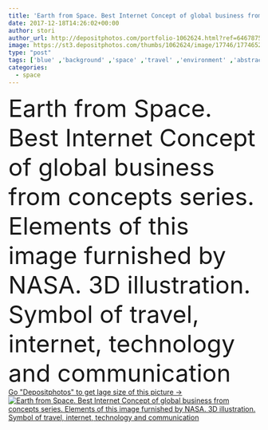 ```yaml
---
title: 'Earth from Space. Best Internet Concept of global business from concepts series. Elements of this image furnished by NASA. 3D illustration'
date: 2017-12-18T14:26:02+00:00
author: stori
author_url: http://depositphotos.com/portfolio-1062624.html?ref=64678756
image: https://st3.depositphotos.com/thumbs/1062624/image/17746/177465206/api_thumb_450.jpg?forcejpeg=true
type: "post"
tags: ['blue' ,'background' ,'space' ,'travel' ,'environment' ,'abstract' ,'connection' ,'tech' ,'technology' ,'transfer' ,'modern' ,'futuristic' ,'ecology' ,'lines' ,'connect' ,'electronic' ,'digital' ,'communications' ,'global' ,'network' ,'data' ,'internet' ,'glowing' ,'rays' ,'information' ,'earth' ,'planet' ,'web' ,'world' ,'bank' ,'tourism' ,'globe' ,'journey' ,'map' ,'continent' ,'land' ,'worldwide' ,'radiation' ,'virtual' ,'credit' ,'staff' ,'info' ,'software' ,'radiance' ,'Credit card' ,'payment card' ,'International business' ,'electronic card' ,'round the world flight' ]
categories: 
  - space
---
```

<div aling="center">
            <font size="60"> Earth from Space. Best Internet Concept of global business from concepts series. Elements of this image furnished by NASA. 3D illustration. Symbol of travel, internet, technology and communication</font>   
</div>
<div>
    <a href='https://depositphotos.com/177465206/stock-photo-earth-from-space-best-internet.html?ref=64678756' target=_blank > Go "Depositphotos" to get lage size of this picture ->
        <img href='https://depositphotos.com/177465206/stock-photo-earth-from-space-best-internet.html?ref=64678756' src='https://st3.depositphotos.com/1062624/17746/i/950/depositphotos_177465206-stock-photo-earth-from-space-best-internet.jpg?forcejpeg=true' alt='Earth from Space. Best Internet Concept of global business from concepts series. Elements of this image furnished by NASA. 3D illustration. Symbol of travel, internet, technology and communication' >
    </a>
</div>
